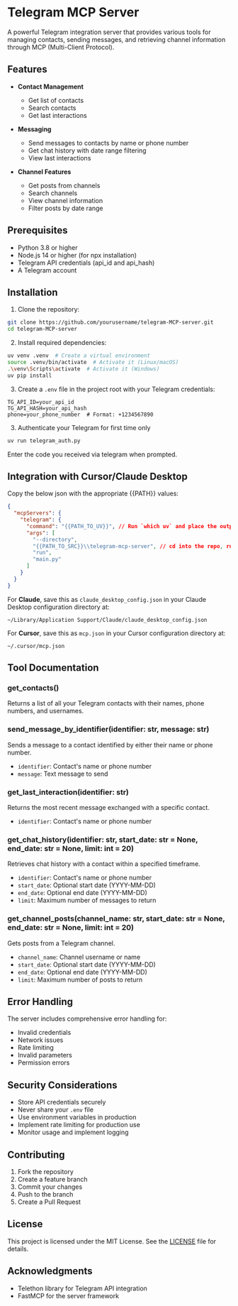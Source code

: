 # Telegram MCP Server

A powerful Telegram integration server that provides various tools for managing contacts, sending messages, and retrieving channel information through MCP (Multi-Client Protocol).

## Features

- **Contact Management**

  - Get list of contacts
  - Search contacts
  - Get last interactions

- **Messaging**

  - Send messages to contacts by name or phone number
  - Get chat history with date range filtering
  - View last interactions

- **Channel Features**
  - Get posts from channels
  - Search channels
  - View channel information
  - Filter posts by date range

## Prerequisites

- Python 3.8 or higher
- Node.js 14 or higher (for npx installation)
- Telegram API credentials (api_id and api_hash)
- A Telegram account

## Installation

1. Clone the repository:

```bash
git clone https://github.com/yourusername/telegram-MCP-server.git
cd telegram-MCP-server
```

2. Install required dependencies:

```bash
uv venv .venv  # Create a virtual environment
source .venv/bin/activate  # Activate it (Linux/macOS)
.\venv\Scripts\activate  # Activate it (Windows)
uv pip install

```

3. Create a `.env` file in the project root with your Telegram credentials:

```env
TG_API_ID=your_api_id
TG_API_HASH=your_api_hash
phone=your_phone_number  # Format: +1234567890
```
3. Authenticate your Telegram for first time only
```bash
uv run telegram_auth.py 
```
Enter the code you received via telegram when prompted.
## Integration with Cursor/Claude Desktop

Copy the below json with the appropriate {{PATH}} values:

```json
{
  "mcpServers": {
    "telegram": {
      "command": "{{PATH_TO_UV}}", // Run `which uv` and place the output here
      "args": [
        "--directory",
        "{{PATH_TO_SRC}}\\telegram-mcp-server", // cd into the repo, run `pwd` and enter the output here + "/whatsapp-mcp-server"
        "run",
        "main.py"
      ]
    }
  }
}
```

For **Claude**, save this as `claude_desktop_config.json` in your Claude Desktop configuration directory at:

```
~/Library/Application Support/Claude/claude_desktop_config.json
```

For **Cursor**, save this as `mcp.json` in your Cursor configuration directory at:

```
~/.cursor/mcp.json
```

## Tool Documentation

### get_contacts()

Returns a list of all your Telegram contacts with their names, phone numbers, and usernames.

### send_message_by_identifier(identifier: str, message: str)

Sends a message to a contact identified by either their name or phone number.

- `identifier`: Contact's name or phone number
- `message`: Text message to send

### get_last_interaction(identifier: str)

Returns the most recent message exchanged with a specific contact.

- `identifier`: Contact's name or phone number

### get_chat_history(identifier: str, start_date: str = None, end_date: str = None, limit: int = 20)

Retrieves chat history with a contact within a specified timeframe.

- `identifier`: Contact's name or phone number
- `start_date`: Optional start date (YYYY-MM-DD)
- `end_date`: Optional end date (YYYY-MM-DD)
- `limit`: Maximum number of messages to return

### get_channel_posts(channel_name: str, start_date: str = None, end_date: str = None, limit: int = 20)

Gets posts from a Telegram channel.

- `channel_name`: Channel username or name
- `start_date`: Optional start date (YYYY-MM-DD)
- `end_date`: Optional end date (YYYY-MM-DD)
- `limit`: Maximum number of posts to return

## Error Handling

The server includes comprehensive error handling for:

- Invalid credentials
- Network issues
- Rate limiting
- Invalid parameters
- Permission errors

## Security Considerations

- Store API credentials securely
- Never share your `.env` file
- Use environment variables in production
- Implement rate limiting for production use
- Monitor usage and implement logging

## Contributing

1. Fork the repository
2. Create a feature branch
3. Commit your changes
4. Push to the branch
5. Create a Pull Request

## License

This project is licensed under the MIT License. See the [LICENSE](LICENSE) file for details.

## Acknowledgments

- Telethon library for Telegram API integration
- FastMCP for the server framework
